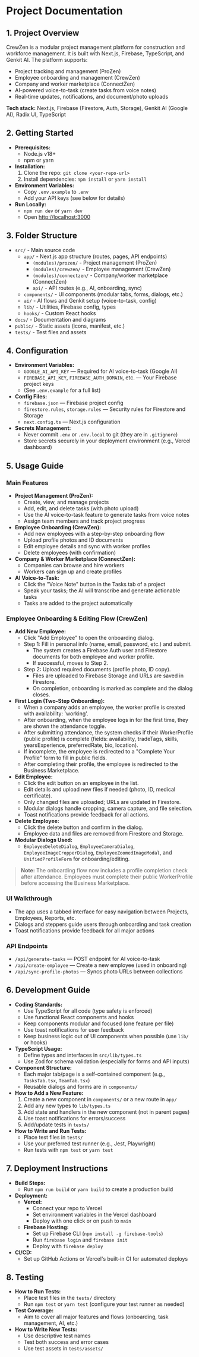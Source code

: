 # Project Documentation

## 1. Project Overview
CrewZen is a modular project management platform for construction and workforce management. It is built with Next.js, Firebase, TypeScript, and Genkit AI. The platform supports:
- Project tracking and management (ProZen)
- Employee onboarding and management (CrewZen)
- Company and worker marketplace (ConnectZen)
- AI-powered voice-to-task (create tasks from voice notes)
- Real-time updates, notifications, and document/photo uploads

**Tech stack:** Next.js, Firebase (Firestore, Auth, Storage), Genkit AI (Google AI), Radix UI, TypeScript

## 2. Getting Started
- **Prerequisites:**
  - Node.js v18+
  - npm or yarn
- **Installation:**
  1. Clone the repo: `git clone <your-repo-url>`
  2. Install dependencies: `npm install` or `yarn install`
- **Environment Variables:**
  - Copy `.env.example` to `.env`
  - Add your API keys (see below for details)
- **Run Locally:**
  - `npm run dev` or `yarn dev`
  - Open [http://localhost:3000](http://localhost:3000)

## 3. Folder Structure
- `src/` - Main source code
  - `app/` - Next.js app structure (routes, pages, API endpoints)
    - `(modules)/prozen/` - Project management (ProZen)
    - `(modules)/crewzen/` - Employee management (CrewZen)
    - `(modules)/connectzen/` - Company/worker marketplace (ConnectZen)
    - `api/` - API routes (e.g., AI, onboarding, sync)
  - `components/` - UI components (modular tabs, forms, dialogs, etc.)
  - `ai/` - AI flows and Genkit setup (voice-to-task, config)
  - `lib/` - Utilities, Firebase config, types
  - `hooks/` - Custom React hooks
- `docs/` - Documentation and diagrams
- `public/` - Static assets (icons, manifest, etc.)
- `tests/` - Test files and assets

## 4. Configuration
- **Environment Variables:**
  - `GOOGLE_AI_API_KEY` — Required for AI voice-to-task (Google AI)
  - `FIREBASE_API_KEY`, `FIREBASE_AUTH_DOMAIN`, etc. — Your Firebase project keys
  - (See `.env.example` for a full list)
- **Config Files:**
  - `firebase.json` — Firebase project config
  - `firestore.rules`, `storage.rules` — Security rules for Firestore and Storage
  - `next.config.ts` — Next.js configuration
- **Secrets Management:**
  - Never commit `.env` or `.env.local` to git (they are in `.gitignore`)
  - Store secrets securely in your deployment environment (e.g., Vercel dashboard)

## 5. Usage Guide
### Main Features
- **Project Management (ProZen):**
  - Create, view, and manage projects
  - Add, edit, and delete tasks (with photo upload)
  - Use the AI voice-to-task feature to generate tasks from voice notes
  - Assign team members and track project progress
- **Employee Onboarding (CrewZen):**
  - Add new employees with a step-by-step onboarding flow
  - Upload profile photos and ID documents
  - Edit employee details and sync with worker profiles
  - Delete employees (with confirmation)
- **Company & Worker Marketplace (ConnectZen):**
  - Companies can browse and hire workers
  - Workers can sign up and create profiles
- **AI Voice-to-Task:**
  - Click the "Voice Note" button in the Tasks tab of a project
  - Speak your tasks; the AI will transcribe and generate actionable tasks
  - Tasks are added to the project automatically

### Employee Onboarding & Editing Flow (CrewZen)
- **Add New Employee:**
  - Click "Add Employee" to open the onboarding dialog.
  - Step 1: Fill in personal info (name, email, password, etc.) and submit.
    - The system creates a Firebase Auth user and Firestore documents for both employee and worker profile.
    - If successful, moves to Step 2.
  - Step 2: Upload required documents (profile photo, ID copy).
    - Files are uploaded to Firebase Storage and URLs are saved in Firestore.
    - On completion, onboarding is marked as complete and the dialog closes.
- **First Login (Two-Step Onboarding):**
  - When a company adds an employee, the worker profile is created with availability: 'working'.
  - After onboarding, when the employee logs in for the first time, they are shown the attendance toggle.
  - After submitting attendance, the system checks if their WorkerProfile (public profile) is complete (fields: availability, tradeTags, skills, yearsExperience, preferredRate, bio, location).
  - If incomplete, the employee is redirected to a "Complete Your Profile" form to fill in public fields.
  - After completing their profile, the employee is redirected to the Business Marketplace.
- **Edit Employee:**
  - Click the edit button on an employee in the list.
  - Edit details and upload new files if needed (photo, ID, medical certificate).
  - Only changed files are uploaded; URLs are updated in Firestore.
  - Modular dialogs handle cropping, camera capture, and file selection.
  - Toast notifications provide feedback for all actions.
- **Delete Employee:**
  - Click the delete button and confirm in the dialog.
  - Employee data and files are removed from Firestore and Storage.
- **Modular Dialogs Used:**
  - `EmployeeDeleteDialog`, `EmployeeCameraDialog`, `EmployeeImageCropperDialog`, `EmployeeZoomedImageModal`, and `UnifiedProfileForm` for onboarding/editing.

> **Note:** The onboarding flow now includes a profile completion check after attendance. Employees must complete their public WorkerProfile before accessing the Business Marketplace.

### UI Walkthrough
- The app uses a tabbed interface for easy navigation between Projects, Employees, Reports, etc.
- Dialogs and steppers guide users through onboarding and task creation
- Toast notifications provide feedback for all major actions

### API Endpoints
- `/api/generate-tasks` — POST endpoint for AI voice-to-task
- `/api/create-employee` — Create a new employee (used in onboarding)
- `/api/sync-profile-photos` — Syncs photo URLs between collections

## 6. Development Guide
- **Coding Standards:**
  - Use TypeScript for all code (type safety is enforced)
  - Use functional React components and hooks
  - Keep components modular and focused (one feature per file)
  - Use toast notifications for user feedback
  - Keep business logic out of UI components when possible (use `lib/` or hooks)
- **TypeScript Usage:**
  - Define types and interfaces in `src/lib/types.ts`
  - Use Zod for schema validation (especially for forms and API inputs)
- **Component Structure:**
  - Each major tab/page is a self-contained component (e.g., `TasksTab.tsx`, `TeamTab.tsx`)
  - Reusable dialogs and forms are in `components/`
- **How to Add a New Feature:**
  1. Create a new component in `components/` or a new route in `app/`
  2. Add any new types to `lib/types.ts`
  3. Add state and handlers in the new component (not in parent pages)
  4. Use toast notifications for errors/success
  5. Add/update tests in `tests/`
- **How to Write and Run Tests:**
  - Place test files in `tests/`
  - Use your preferred test runner (e.g., Jest, Playwright)
  - Run tests with `npm test` or `yarn test`

## 7. Deployment Instructions
- **Build Steps:**
  - Run `npm run build` or `yarn build` to create a production build
- **Deployment:**
  - **Vercel:**
    - Connect your repo to Vercel
    - Set environment variables in the Vercel dashboard
    - Deploy with one click or on push to `main`
  - **Firebase Hosting:**
    - Set up Firebase CLI (`npm install -g firebase-tools`)
    - Run `firebase login` and `firebase init`
    - Deploy with `firebase deploy`
- **CI/CD:**
  - Set up GitHub Actions or Vercel's built-in CI for automated deploys

## 8. Testing
- **How to Run Tests:**
  - Place test files in the `tests/` directory
  - Run `npm test` or `yarn test` (configure your test runner as needed)
- **Test Coverage:**
  - Aim to cover all major features and flows (onboarding, task management, AI, etc.)
- **How to Write New Tests:**
  - Use descriptive test names
  - Test both success and error cases
  - Use test assets in `tests/assets/`